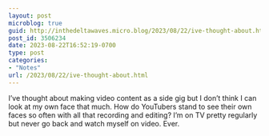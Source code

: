 ```yaml
---
layout: post
microblog: true
guid: http://inthedeltawaves.micro.blog/2023/08/22/ive-thought-about.html
post_id: 3506234
date: 2023-08-22T16:52:19-0700
type: post
categories:
- "Notes"
url: /2023/08/22/ive-thought-about.html
---
```

I’ve thought about making video content as a side gig but I don’t think I can look at my own face that much. How do YouTubers stand to see their own faces so often with all that recording and editing? I’m on TV pretty regularly but never go back and watch myself on video. Ever. 
